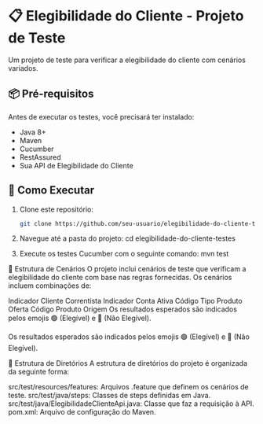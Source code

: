 # 📋 Elegibilidade do Cliente - Projeto de Teste

Um projeto de teste para verificar a elegibilidade do cliente com cenários variados.

## 📦 Pré-requisitos

Antes de executar os testes, você precisará ter instalado:

- Java 8+
- Maven
- Cucumber
- RestAssured
- Sua API de Elegibilidade do Cliente

## 🚀 Como Executar

1. Clone este repositório:

   ```bash
   git clone https://github.com/seu-usuario/elegibilidade-do-cliente-testes.git

2. Navegue até a pasta do projeto:
cd elegibilidade-do-cliente-testes

3. Execute os testes Cucumber com o seguinte comando:
mvn test



🧪 Estrutura de Cenários
O projeto inclui cenários de teste que verificam a elegibilidade do cliente com base nas regras fornecidas. Os cenários incluem combinações de:

Indicador Cliente Correntista
Indicador Conta Ativa
Código Tipo Produto Oferta
Código Produto Origem
Os resultados esperados são indicados pelos emojis 🟢 (Elegível) e 🔴 (Não Elegível).

Os resultados esperados são indicados pelos emojis 🟢 (Elegível) e 🔴 (Não Elegível).

📂 Estrutura de Diretórios
A estrutura de diretórios do projeto é organizada da seguinte forma:

src/test/resources/features: Arquivos .feature que definem os cenários de teste.
src/test/java/steps: Classes de steps definidas em Java.
src/test/java/ElegibilidadeClienteApi.java: Classe que faz a requisição à API.
pom.xml: Arquivo de configuração do Maven.
